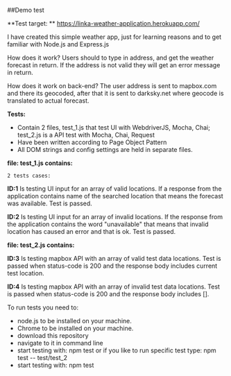 ##Demo test

**Test target: **
https://linka-weather-application.herokuapp.com/

I have created this simple weather app, just for learning reasons and to get familiar with Node.js and Express.js

How does it work? Users should to type in address, and get the weather forecast in return. If the address is not valid they will get an error message in return.

How does it work on back-end? The user address is sent to mapbox.com and there its geocoded, after that it is sent to darksky.net where geocode is translated to actual forecast. 

**Tests:**
- Contain 2 files, test_1.js that test UI with WebdriverJS, Mocha, Chai; test_2.js is a API test with Mocha, Chai, Request
- Have been written according to Page Object Pattern
- All DOM strings and config settings are held in separate files.

**file: test_1.js contains:**

    2 tests cases:
**ID:1**  Is testing UI input for an array of valid locations. If a response from the application contains name of the searched location that means the forecast was available. Test is passed.

**ID:2**  Is testing UI input for an array of invalid locations. If the response from the application contains the word "unavailable" that means that invalid location has caused an error and that is ok. Test is passed.

**file: test_2.js contains:**

**ID:3** Is testing mapbox API with an array of valid test data locations. Test is passed when status-code is 200 and the response body includes current test location.

**ID:4** Is testing mapbox API with an array of invalid test data locations. Test is passed when status-code is 200 and the response body includes [].

To run tests you need to:
- node.js to be installed on your machine.
- Chrome to be installed on your machine.
- download this repository
- navigate to it in command line
- start testing with: npm test or if you like to run specific test type: npm test -- test/test_2
- start testing with: npm test
